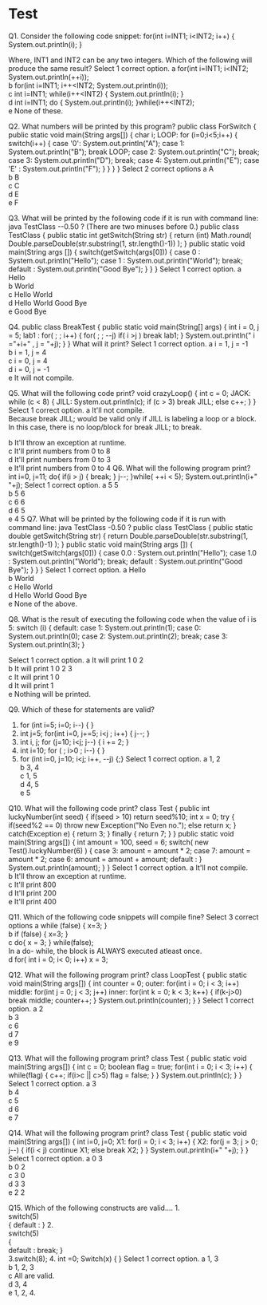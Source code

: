 # Test
Q1.
Consider the following code snippet: 
for(int i=INT1; i<INT2; i++)
	{
		System.out.println(i);
	}

Where, INT1 and INT2 can be any two integers. 
Which of the following will produce the same result? 
Select 1 correct option. 
a  for(int i=INT1; i<INT2; System.out.println(++i));   
b  for(int i=INT1; i++<INT2; System.out.println(i));   
c  int i=INT1; while(i++<INT2) { System.out.println(i); }   
d  int i=INT1; do { System.out.println(i); }while(i++<INT2);   
e  None of these. 

Q2.
What numbers will be printed by this program? 
public class ForSwitch
{
	public static void main(String args[])
	{
		char i;
	LOOP:   for (i=0;i<5;i++)
		{
			switch(i++)
			{
				case '0': System.out.println("A");
				case 1: System.out.println("B"); break LOOP;
				case 2: System.out.println("C"); break;
				case 3: System.out.println("D"); break;
				case 4: System.out.println("E");
				case 'E' : System.out.println("F");
			}
		}
	}
}
Select 2 correct options 
a  A   
b  B   
c  C   
d  E  
e  F 

Q3.
What will be printed by the following code if it is run with command line: java TestClass --0.50 ? 
(There are two minuses before 0.) 
public class TestClass
{
	public static int getSwitch(String str)
	{
	return (int) Math.round( Double.parseDouble(str.substring(1, str.length()-1)) );
	}
	public static void main(String args [])
	{
		switch(getSwitch(args[0]))
		{
			case 0 : System.out.println("Hello");
			case 1 : System.out.println("World"); break;
			default : System.out.println("Good Bye");
		}
	}
}
Select 1 correct option. 
a  Hello   
b  World   
c  Hello World   
d  Hello World Good Bye   
e  Good Bye 

Q4.
 public class BreakTest
{
  public static void main(String[] args)
  {
    int i = 0, j = 5;
    lab1 : for( ; ; i++)
    {
      for( ; ; --j)  if( i >j ) break lab1;
    }
    System.out.println(" i ="+i+" , j = "+j);
  }
}
What will it print? 
Select 1 correct option. 
a  i = 1, j = -1   
b  i = 1, j = 4   
c  i = 0, j = 4   
d  i = 0, j = -1   
e  It will not compile. 

Q5.
What will the following code print? 
void crazyLoop()
{
	int c = 0;
	JACK: while (c < 8)
	{
		JILL: System.out.println(c);
		if (c > 3) break JILL; else c++;
	}
}
Select 1 correct option. 
a  It'll not compile.   
    Because break JILL; would be valid only if JILL is labeling a loop or a block. In this case, there is no loop/block for break JILL; to break.   
        
b  It'll throw an exception at runtime.   
c  It'll print numbers from 0 to 8   
d  It'll print numbers from 0 to 3   
e  It'll print numbers from 0 to 4 
Q6.
What will the following program print? 
int i=0, j=11;
	do{
		if(i > j) { break; }
		j--;
	}while( ++i < 5);
	System.out.println(i+"  "+j);
Select 1 correct option. 
a  5 5   
b  5 6   
c  6 6   
d  6 5   
 e  4 5 
                                                                                                                                                                                              Q7. What will be printed by the following code if it is run with command line: java TestClass -0.50 ? 
public class TestClass
{
public static double getSwitch(String str)
	{
		return Double.parseDouble(str.substring(1, str.length()-1) );
	}
	public static void main(String args [])
	{
		switch(getSwitch(args[0]))
		{
			case 0.0 : System.out.println("Hello");
			case 1.0 : System.out.println("World"); break;
			default : System.out.println("Good Bye");
		}
	}
}
Select 1 correct option. 
a  Hello   
b  World   
c  Hello World   
d  Hello World Good Bye   
e  None of the above.   

Q8.
What is the result of executing the following code when the value of i is 5: 
switch (i)
{
    default:
    case 1:
        System.out.println(1);
    case 0:
        System.out.println(0);
    case 2:
        System.out.println(2);
        break;
    case 3:
        System.out.println(3);
}

Select 1 correct option. 
a  It will print 1 0 2   
b  It will print 1 0 2 3   
c  It will print 1 0    
d  It will print 1   
e  Nothing will be printed. 

Q9.
Which of these for statements are valid? 
1. for (int i=5; i=0; i--) { }
2.  int j=5;
      for(int i=0, j+=5;  i<j ; i++) {  j--;  }
3. int i, j;
    for (j=10; i<j; j--) { i += 2; }
4. int i=10;
    for ( ; i>0 ; i--) { }
5. for (int i=0, j=10; i<j; i++, --j) {;}
Select 1 correct option. 
a  1, 2   
b  3, 4   
c  1, 5   
d  4, 5   
e  5

Q10.
What will the following code print?
class Test
{
	public int luckyNumber(int seed)
	{
		if(seed > 10) return seed%10;
		int x = 0;
		try
		{
			if(seed%2 == 0) throw new Exception("No Even no.");
			else return x;
		}
		catch(Exception e)
		{
			return 3;
		}
		finally
		{
			return 7;
		}
	}
	public static void main(String args[])
	{
		int amount = 100, seed = 6;
		switch( new Test().luckyNumber(6) )
		{
			case 3: amount = amount * 2;
			case 7: amount = amount * 2;
			case 6: amount = amount + amount;
 			default :
		}
		System.out.println(amount);
	}
}
Select 1 correct option. 
a  It'll not compile.   
b  It'll throw an exception at runtime.   
c  It'll print 800   
d  It'll print 200   
e  It'll print 400   

Q11.
  Which of the following code snippets will compile fine? 
Select 3 correct options 
a  while (false) { x=3; }   
b  if (false) { x=3; }   
c  do{  x = 3;  } while(false);   
    In a do- while, the block is ALWAYS executed atleast once.   
d  for( int i = 0; i< 0; i++) x = 3; 

Q12.
What will the following program print? 
class LoopTest
{
	public static void main(String args[])
	{
		int counter = 0;
		outer: for(int i = 0; i < 3; i++)
                   	middle: for(int j = 0; j < 3; j++)
                        	inner: for(int k = 0; k < 3; k++)
				       {
	                             		if(k-j>0) break middle;
                             			counter++;
                             	       }
		System.out.println(counter);
	}
}
Select 1 correct option. 
a  2   
b  3   
c  6   
d  7   
e  9   

Q13.
  What will the following program print? 
class Test
{
	public static void main(String args[])
	{
		int c = 0;
		boolean flag = true;
		for(int i = 0; i < 3; i++)
		{
			while(flag)
			{
				c++;
				if(i>c || c>5) flag = false;
			}
		}
		System.out.println(c);
	}
}
Select 1 correct option. 
a  3   
b  4   
c  5   
d  6   
e  7 

Q14.
  What will the following program print? 
class Test
{
	public static void main(String args[])
	{
		int i=0, j=0;
		X1: for(i = 0; i < 3; i++)
		{
			X2: for(j = 3; j > 0; j--)
			{
				if(i < j) continue X1;
				else break X2;
			}
		}
		System.out.println(i+" "+j);
	}
}
Select 1 correct option. 
a  0 3   
b  0 2   
c  3 0   
d  3 3   
e  2 2 

Q15.
Which of the following constructs are valid.... 
1.                                 
   switch(5)                             
   {
      default :
   }
2.                                 
   switch(5)                          
   {                                  
      default : break;
   }                                  
3.switch(8);
4.  int =0;
Switch(x)
{
}
Select 1 correct option. 
a  1, 3   
b  1, 2, 3   
c  All are valid.   
d  3, 4   
e  1, 2, 4.   

   
